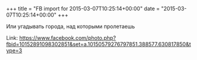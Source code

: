 +++
title = "FB import for 2015-03-07T10:25:14+00:00"
date = "2015-03-07T10:25:14+00:00"
+++

Или угадывать города, над которыми пролетаешь


Link: https://www.facebook.com/photo.php?fbid=10152891098302851&set=a.10150579276797851.388577.630817850&type=3
